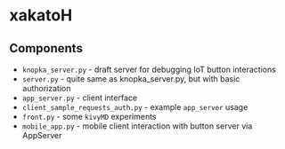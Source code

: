 # xakatoH

## Components
* `knopka_server.py` - draft server for debugging IoT button interactions
* `server.py` - quite same as knopka_server.py, but with basic authorization
* `app_server.py` - client interface
* `client_sample_requests_auth.py` - example `app_server` usage
* `front.py` - some `kivyMD` experiments
* `mobile_app.py` - mobile client interaction with button server via AppServer
